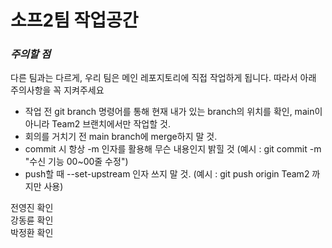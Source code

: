 # 소프2팀 작업공간

### *주의할 점* 
다른 팀과는 다르게, 우리 팀은 메인 레포지토리에 직접 작업하게 됩니다. 따라서 아래 주의사항을 꼭 지켜주세요
- 작업 전 git branch 명령어를 통해 현재 내가 있는 branch의 위치를 확인, main이 아니라 Team2 브랜치에서만 작업할 것. 
- 회의를 거치기 전 main branch에 merge하지 말 것.  
- commit 시 항상 -m 인자를 활용해 무슨 내용인지 밝힐 것 (예시 : git commit -m "수신 기능 00~00줄 수정")
- push할 때 --set-upstream 인자 쓰지 말 것. (예시 : git push origin Team2 까지만 사용)

전영진 확인  
강동륜 확인  
박정환 확인 
